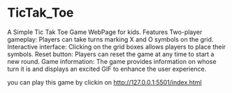 # TicTak_Toe
A Simple Tic Tak Toe Game WebPage for kids.
Features
Two-player gameplay: Players can take turns marking X and O symbols on the grid.
Interactive interface: Clicking on the grid boxes allows players to place their symbols.
Reset button: Players can reset the game at any time to start a new round.
Game information: The game provides information on whose turn it is and displays an excited GIF to enhance the user experience.

you can play this game by clickin on http://127.0.0.1:5501/index.html
